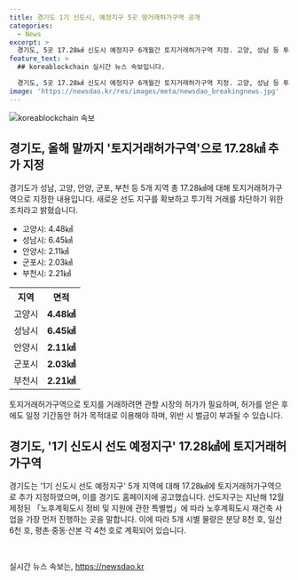 ```yaml
---
title: 경기도 1기 신도시, 예정지구 5곳 땅거래허가구역 공개
categories:
  - News
excerpt: >
  경기도, 5곳 17.28㎢ 신도시 예정지구 6개월간 토지거래허가구역 지정. 고양, 성남 등 투기 방지 조치. 거래시 허가 필수, 위반시 징역 또는 벌금 부과. 1기 신도시 아파트 2만6천호 중 10% 재건축 추진. 선도지구 추후 일정은 9월 제안서 접수, 11월 선정 예정. 이계삼 경기도 도시주택실장 “부동산투기 차단하여 새로운 도시 패러다임 구축” 공약.
feature_text: >
  ## koreablockchain 실시간 뉴스 속보입니다.

  경기도, 5곳 17.28㎢ 신도시 예정지구 6개월간 토지거래허가구역 지정. 고양, 성남 등 투기 방지 조치. 거래시 허가 필수, 위반시 징역 또는 벌금 부과. 1기 신도시 아파트 2만6천호 중 10% 재건축 추진. 선도지구 추후 일정은 9월 제안서 접수, 11월 선정 예정. 이계삼 경기도 도시주택실장 “부동산투기 차단하여 새로운 도시 패러다임 구축” 공약.
image: 'https://newsdao.kr/res/images/meta/newsdao_breakingnews.jpg'
---
```


<p><img src="https://newsdao.kr/res/images/meta/newsdao_breakingnews.jpg" alt="koreablockchain 속보" /></p>

<h2 data-ke-size="size26">경기도, 올해 말까지 '토지거래허가구역'으로 17.28㎢ 추가 지정</h2>

<p data-ke-size="size16">경기도가 성남, 고양, 안양, 군포, 부천 등 5개 지역 총 17.28㎢에 대해 토지거래허가구역으로 지정한 내용입니다. 새로운 선도 지구를 확보하고 투기적 거래를 차단하기 위한 조치라고 밝혔습니다.</p>

<ul>
<li>고양시: 4.48㎢</li>
<li>성남시: 6.45㎢</li>
<li>안양시: 2.11㎢</li>
<li>군포시: 2.03㎢</li>
<li>부천시: 2.21㎢</li>
</ul>

<table>
<tr>
<th>지역</th>
<th>면적</th>
</tr>
<tr>
<td>고양시</td>
<td style="text-align: center; height: 17px;"><b>4.48㎢</b></td>
</tr>
<tr>
<td>성남시</td>
<td style="text-align: center; height: 17px;"><b>6.45㎢</b></td>
</tr>
<tr>
<td>안양시</td>
<td style="text-align: center; height: 17px;"><b>2.11㎢</b></td>
</tr>
<tr>
<td>군포시</td>
<td style="text-align: center; height: 17px;"><b>2.03㎢</b></td>
</tr>
<tr>
<td>부천시</td>
<td style="text-align: center; height: 17px;"><b>2.21㎢</b></td>
</tr>
</table>

<p data-ke-size="size16">토지거래허가구역으로 토지를 거래하려면 관할 시장의 허가가 필요하며, 허가를 얻은 후에도 일정 기간동안 허가 목적대로 이용해야 하며, 위반 시 벌금이 부과될 수 있습니다.</p>

<h2 data-ke-size="size26">경기도, '1기 신도시 선도 예정지구' 17.28㎢에 토지거래허가구역</h2>

<p data-ke-size="size16">경기도는 '1기 신도시 선도 예정지구' 5개 지역에 대해 17.28㎢에 토지거래허가구역으로 추가 지정하였으며, 이를 경기도 홈페이지에 공고했습니다. 선도지구는 지난해 12월 제정된 「노후계획도시 정비 및 지원에 관한 특별법」에 따라 노후계획도시 재건축 사업을 가장 먼저 진행하는 곳을 말합니다. 이에 따라 5개 시별 물량은 분당 8천 호, 일산 6천 호, 평촌·중동·산본 각 4천 호로 계획되어 있습니다.</p>

<p data-ke-size="size16">&nbsp;</p>
실시간 뉴스 속보는, <a href="https://newsdao.kr" rel="dofollow">https://newsdao.kr</a>


